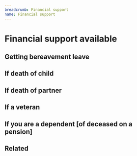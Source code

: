 ```yaml
---
breadcrumb: Financial support
name: Financial support
---
```

# Financial support available
## Getting bereavement leave
## If death of child
## If death of partner
## If a veteran
## If you are a dependent [of deceased on a pension]
## Related
